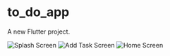 # to_do_app

A new Flutter project.


![Splash Screen](https://github.com/Ansh-Gupta-Official/To-Do_App/assets/111687229/af990d4f-7c97-476f-92d9-b36c16fea103)
![Add Task Screen](https://github.com/Ansh-Gupta-Official/To-Do_App/assets/111687229/43567d92-c4b0-4524-823c-9a29c86549d9)
![Home Screen](https://github.com/Ansh-Gupta-Official/To-Do_App/assets/111687229/0a71691d-033c-4be3-af80-58ee12221aca)
